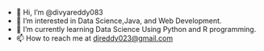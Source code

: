 - 👋 Hi, I’m @divyareddy083
- 👀 I’m interested in Data Science,Java, and Web Development.
- 🌱 I’m currently learning Data Science Using Python and R programming. 
- 📫 How to reach me at djreddy023@gmail.com

<!---
divyareddy083/divyareddy083 is a ✨ special ✨ repository because its `README.md` (this file) appears on your GitHub profile.
You can click the Preview link to take a look at your changes.
--->
